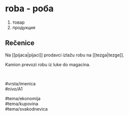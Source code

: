 # roba - роба

1. товар  
2. продукция

## Rečenice

Na [[pijaca|pijaci]] prodavci izlažu robu na [[tezga|tezge]].

Kamion prevozi robu iz luke do magacina.

<br>

#vrsta/imenica  
#nivo/A1  

#tema/ekonomija  
#tema/kupovina  
#tema/svakodnevica  
